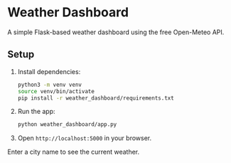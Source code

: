 # Weather Dashboard

A simple Flask-based weather dashboard using the free Open-Meteo API.

## Setup

1. Install dependencies:
   ```bash
   python3 -m venv venv
   source venv/bin/activate
   pip install -r weather_dashboard/requirements.txt
   ```
2. Run the app:
   ```bash
   python weather_dashboard/app.py
   ```
3. Open `http://localhost:5000` in your browser.

Enter a city name to see the current weather.
